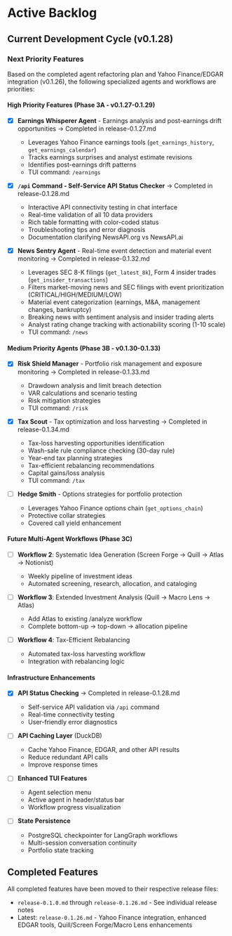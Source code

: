 # Active Backlog

## Current Development Cycle (v0.1.28)

### Next Priority Features

Based on the completed agent refactoring plan and Yahoo Finance/EDGAR integration (v0.1.26), the following specialized agents and workflows are priorities:

#### High Priority Features (Phase 3A - v0.1.27-0.1.29)

- [x] **Earnings Whisperer Agent** - Earnings analysis and post-earnings drift opportunities → Completed in release-0.1.27.md
  - Leverages Yahoo Finance earnings tools (`get_earnings_history`, `get_earnings_calendar`)
  - Tracks earnings surprises and analyst estimate revisions
  - Identifies post-earnings drift patterns
  - TUI command: `/earnings`

- [x] **`/api` Command - Self-Service API Status Checker** → Completed in release-0.1.28.md
  - Interactive API connectivity testing in chat interface
  - Real-time validation of all 10 data providers
  - Rich table formatting with color-coded status
  - Troubleshooting tips and error diagnosis
  - Documentation clarifying NewsAPI.org vs NewsAPI.ai

- [x] **News Sentry Agent** - Real-time event detection and material event monitoring → Completed in release-0.1.32.md
  - Leverages SEC 8-K filings (`get_latest_8k`), Form 4 insider trades (`get_insider_transactions`)
  - Filters market-moving news and SEC filings with event prioritization (CRITICAL/HIGH/MEDIUM/LOW)
  - Material event categorization (earnings, M&A, management changes, bankruptcy)
  - Breaking news with sentiment analysis and insider trading alerts
  - Analyst rating change tracking with actionability scoring (1-10 scale)
  - TUI command: `/news`

#### Medium Priority Agents (Phase 3B - v0.1.30-0.1.33)

- [x] **Risk Shield Manager** - Portfolio risk management and exposure monitoring → Completed in release-0.1.33.md
  - Drawdown analysis and limit breach detection
  - VAR calculations and scenario testing
  - Risk mitigation strategies
  - TUI command: `/risk`

- [x] **Tax Scout** - Tax optimization and loss harvesting → Completed in release-0.1.34.md
  - Tax-loss harvesting opportunities identification
  - Wash-sale rule compliance checking (30-day rule)
  - Year-end tax planning strategies
  - Tax-efficient rebalancing recommendations
  - Capital gains/loss analysis
  - TUI command: `/tax`

- [ ] **Hedge Smith** - Options strategies for portfolio protection
  - Leverages Yahoo Finance options chain (`get_options_chain`)
  - Protective collar strategies
  - Covered call yield enhancement

#### Future Multi-Agent Workflows (Phase 3C)

- [ ] **Workflow 2**: Systematic Idea Generation (Screen Forge → Quill → Atlas → Notionist)
  - Weekly pipeline of investment ideas
  - Automated screening, research, allocation, and cataloging

- [ ] **Workflow 3**: Extended Investment Analysis (Quill → Macro Lens → Atlas)
  - Add Atlas to existing /analyze workflow
  - Complete bottom-up → top-down → allocation pipeline

- [ ] **Workflow 4**: Tax-Efficient Rebalancing
  - Automated tax-loss harvesting workflow
  - Integration with rebalancing logic

#### Infrastructure Enhancements

- [x] **API Status Checking** → Completed in release-0.1.28.md
  - Self-service API validation via `/api` command
  - Real-time connectivity testing
  - User-friendly error diagnostics

- [ ] **API Caching Layer** (DuckDB)
  - Cache Yahoo Finance, EDGAR, and other API results
  - Reduce redundant API calls
  - Improve response times

- [ ] **Enhanced TUI Features**
  - Agent selection menu
  - Active agent in header/status bar
  - Workflow progress visualization

- [ ] **State Persistence**
  - PostgreSQL checkpointer for LangGraph workflows
  - Multi-session conversation continuity
  - Portfolio state tracking

## Completed Features

All completed features have been moved to their respective release files:
- `release-0.1.0.md` through `release-0.1.26.md` - See individual release notes
- Latest: `release-0.1.26.md` - Yahoo Finance integration, enhanced EDGAR tools, Quill/Screen Forge/Macro Lens enhancements
